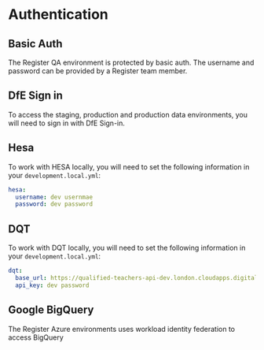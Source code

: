 # Authentication

## Basic Auth

The Register QA environment is protected by basic auth. The username and password can be provided by a Register team member.

## DfE Sign in

To access the staging, production and production data environments, you will need to sign in with DfE Sign-in.

## Hesa

To work with HESA locally, you will need to set the following information in your `development.local.yml`:

```yml
hesa:
  username: dev usernmae
  password: dev password
```

## DQT

To work with DQT locally, you will need to set the following information in your `development.local.yml`:

```yml
dqt:
  base_url: https://qualified-teachers-api-dev.london.cloudapps.digital
  api_key: dev password
```

## Google BigQuery

The Register Azure environments uses workload identity federation to access BigQuery

